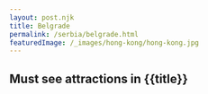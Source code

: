 ```yaml
---
layout: post.njk
title: Belgrade
permalink: /serbia/belgrade.html
featuredImage: /_images/hong-kong/hong-kong.jpg
---
```

## Must see attractions in {{title}}